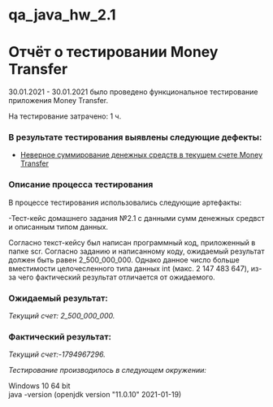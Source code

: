 # qa_java_hw_2.1
# Отчёт о тестировании Money Transfer #


30.01.2021 - 30.01.2021 было проведено функциональное тестирование приложения Money Transfer.

На тестирование затрачено: 1 ч.

 ### В результате тестирования выявлены следующие дефекты: ###

* [Неверное суммирование денежных средств в текущем счете Money Transfer ](https://github.com/stasyshum/qa_java_hw_2.1/issues/1 )  



### Описание процесса тестирования
В процессе тестирования использовались следующие артефакты:

-Тест-кейс домашнего задания №2.1 с данными сумм денежных средвст и описанным типом данных.  


Согласно текст-кейсу был написан программный код, приложенный в папке scr. Согласно заданию и написанному коду, ожидаемый результат должен быть равен 2_500_000_000. Однако данное число больше вместимости целочесленного типа данных int (макс. 2 147 483 647), из-за чего фактический результат отличается от ожидаемого.


### Ожидаемый результат:  
*Текущий счет: 2_500_000_000.*

### Фактический результат:
*Текущий счет:-1794967296.*

*Тестирование производилось в следующем окружении:*

Windows 10 64 bit  
java -version (openjdk version "11.0.10" 2021-01-19)
